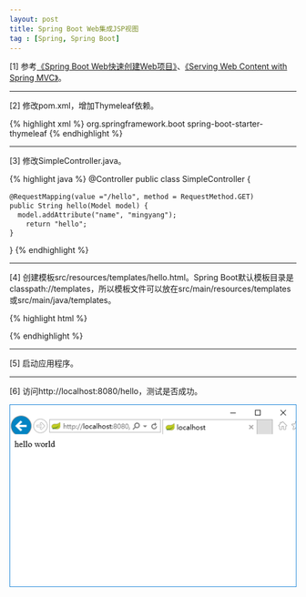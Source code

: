 ```yaml
---
layout: post
title: Spring Boot Web集成JSP视图
tag : [Spring, Spring Boot]
---
```


[1] 参考[《Spring Boot Web快速创建Web项目》](/2016/12/09/spring-boot-web-create-project)、[《Serving Web Content with Spring MVC》](https://spring.io/guides/gs/serving-web-content/)。

---

[2] 修改pom.xml，增加Thymeleaf依赖。

{% highlight xml %}
<dependency>
    <groupId>org.springframework.boot</groupId>
    <artifactId>spring-boot-starter-thymeleaf</artifactId>
</dependency>
{% endhighlight %}

---

[3] 修改SimpleController.java。

{% highlight java %}
@Controller
public class SimpleController {

    @RequestMapping(value ="/hello", method = RequestMethod.GET)
    public String hello(Model model) {
      model.addAttribute("name", "mingyang");
        return "hello";
    }
}
{% endhighlight %}

---

[4] 创建模板src/resources/templates/hello.html。Spring Boot默认模板目录是classpath://templates，所以模板文件可以放在src/main/resources/templates或src/main/java/templates。

{% highlight html %}
<!DOCTYPE HTML>
<html xmlns:th="http://www.thymeleaf.org">
<head>
    <title>Getting Started: Serving Web Content</title>
    <meta http-equiv="Content-Type" content="text/html; charset=UTF-8" />
</head>
<body>
    <p th:text="'Hello, ' + ${name} + '!'" />
</body>
</html>
{% endhighlight %}

---

[5] 启动应用程序。

---

[6] 访问http://localhost:8080/hello，测试是否成功。

![spring-boot-web-create-project](/assets/img/posts/spring-boot-web-create-project.png)
